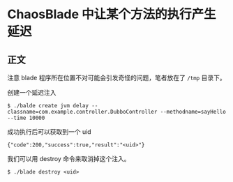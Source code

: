 # ChaosBlade 中让某个方法的执行产生延迟

## 正文

注意 blade 程序所在位置不对可能会引发奇怪的问题，笔者放在了 `/tmp` 目录下。

创建一个延迟注入

```shell
$ ./balde create jvm delay --classname=com.example.controller.DubboController --methodname=sayHello --time 10000
```

成功执行后可以获取到一个 uid

`{"code":200,"success":true,"result":"<uid>"}`

我们可以用 destroy 命令来取消掉这个注入。

```shell
$ ./blade destroy <uid>
```